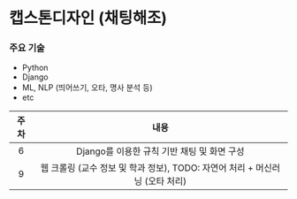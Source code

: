 # 캡스톤디자인 (채팅해조)

### 주요 기술
- Python
- Django
- ML, NLP (띄어쓰기, 오타, 명사 분석 등)
- etc


|주차|내용|
|:-------:|:-----:
|6|Django를 이용한 규칙 기반 채팅 및 화면 구성
|9|웹 크롤링 (교수 정보 및 학과 정보), TODO: 자연어 처리 + 머신러닝 (오타 처리)
